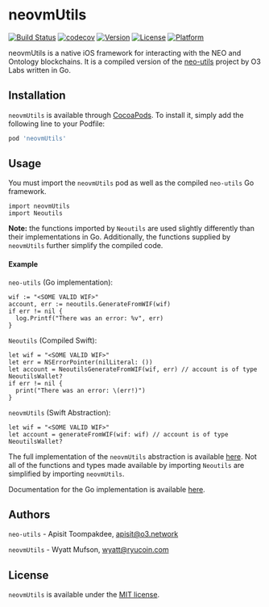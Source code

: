 # neovmUtils

[![Build Status](https://travis-ci.com/Ryucoin/neovm-utils.svg?branch=master)](https://travis-ci.com/Ryucoin/neovm-utils)
[![codecov](https://codecov.io/gh/Ryucoin/neovm-utils/branch/master/graph/badge.svg)](https://codecov.io/gh/Ryucoin/neovm-utils)
[![Version](https://img.shields.io/cocoapods/v/neovmUtils.svg?style=flat)](https://cocoapods.org/pods/neovmUtils)
[![License](https://img.shields.io/cocoapods/l/neovmUtils.svg?style=flat)](https://cocoapods.org/pods/neovmUtils)
[![Platform](https://img.shields.io/cocoapods/p/neovmUtils.svg?style=flat)](https://cocoapods.org/pods/neovmUtils)

neovmUtils is a native iOS framework for interacting with the NEO and Ontology blockchains. It is a compiled version of the [neo-utils](https://github.com/O3Labs/neo-utils) project by O3 Labs written in Go.

## Installation

`neovmUtils` is available through [CocoaPods](https://cocoapods.org). To install
it, simply add the following line to your Podfile:

```ruby
pod 'neovmUtils'
```

## Usage

You must import the `neovmUtils` pod as well as the compiled `neo-utils` Go framework.

```
import neovmUtils
import Neoutils
```

**Note:** the functions imported by `Neoutils` are used slightly differently than their implementations in Go. Additionally, the functions supplied by `neovmUtils` further simplify the compiled code.

#### Example

`neo-utils` (Go implementation):

```
wif := "<SOME VALID WIF>"
account, err := neoutils.GenerateFromWIF(wif)
if err != nil {
  log.Printf("There was an error: %v", err)
}
```  

`Neoutils` (Compiled Swift):

```
let wif = "<SOME VALID WIF>"
let err = NSErrorPointer(nilLiteral: ())
let account = NeoutilsGenerateFromWIF(wif, err) // account is of type NeoutilsWallet?
if err != nil {
  print("There was an error: \(err!)")
}
```

`neovmUtils` (Swift Abstraction):

```
let wif = "<SOME VALID WIF>"
let account = generateFromWIF(wif: wif) // account is of type NeoutilsWallet?
```

The full implementation of the `neovmUtils` abstraction is available [here](https://github.com/Ryucoin/neovm-utils/blob/master/neovmUtils/Classes/neovm.swift). Not all of the functions and types made available by importing `Neoutils` are simplified by importing `neovmUtils`.

Documentation for the Go implementation is available [here](https://github.com/O3Labs/neo-utils/blob/master/neoutils/README.md).

## Authors

`neo-utils` - Apisit Toompakdee, apisit@o3.network

`neovmUtils` - Wyatt Mufson, wyatt@ryucoin.com

## License

`neovmUtils` is available under the [MIT license](./LICENSE).
